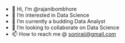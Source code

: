 - 👋 Hi, I’m @rajanibombhore
- 👀 I’m interested in Data Science
- 🌱 I’m currently a budding Data Analyst
- 💞️ I’m looking to collaborate on Data Science 
- 📫 How to reach me @ sonirajj@gmail.com

<!---
rajanibombhore/rajanibombhore is a ✨ special ✨ repository because its `README.md` (this file) appears on your GitHub profile.
You can click the Preview link to take a look at your changes.
--->
